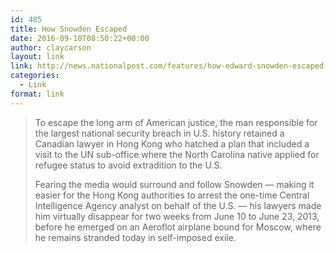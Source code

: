 ```yaml
---
id: 485
title: How Snowden Escaped
date: 2016-09-10T08:50:22+00:00
author: claycarson
layout: link
link: http://news.nationalpost.com/features/how-edward-snowden-escaped-hong-kong
categories: 
  - Link
format: link
---
```

> To escape the long arm of American justice, the man responsible for the largest national security breach in U.S. history retained a Canadian lawyer in Hong Kong who hatched a plan that included a visit to the UN sub-office where the North Carolina native applied for refugee status to avoid extradition to the U.S.
> 
> Fearing the media would surround and follow Snowden — making it easier for the Hong Kong authorities to arrest the one-time Central Intelligence Agency analyst on behalf of the U.S. — his lawyers made him virtually disappear for two weeks from June 10 to June 23, 2013, before he emerged on an Aeroflot airplane bound for Moscow, where he remains stranded today in self-imposed exile.